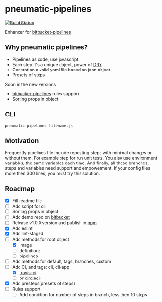 # pneumatic-pipelines

[![Build Status](https://travis-ci.org/AlekseyLeshko/pneumatic-pipelines.svg?branch=master)](https://travis-ci.org/AlekseyLeshko/pneumatic-pipelines)

Enhancer for [bitbucket-pipelines](https://bitbucket.org/product/features/pipelines)

## Why pneumatic pipelines?
 * Pipelines as code, use javascript.
 * Each step it's a unique object, power of [DRY](https://en.wikipedia.org/wiki/Don%27t_repeat_yourself)
 * Generation a valid yaml file based on json object
 * Presets of steps

Soon in the new versions

 * [bitbucket-pipelines](https://bitbucket.org/product/features/pipelines) rules support
 * Sorting props in object

## CLI
```javascript
pneumatic-pipelines filename.js
```

## Motivation
Frequently pipelines file include repeating steps with minimal changes or without them. For example step for run unit tests.
You also use environment variables, the same variables each time.
And finally, all these branches, steps and variables need support and empowerment.
If your config files more then 300 lines, you must try this solution.

## Roadmap
- [x] Fill readme file
- [ ] Add script for cli
- [ ] Sorting props in object
- [ ] Add demo repo on [bitbucket](https://bitbucket.org)
- [ ] Release v1.0.0 version and publish in [npm](https://www.npmjs.com)
- [x] Add eslint
- [x] Add lint-staged
- [ ] Add methods for root object
  - [x] image
  - [ ] definitions
  - [ ] pipelines
- [ ] Add methods for default, tags, branches, custom
- [ ] Add CI, and tags: cli, cli-app
  - [x] [travis-ci](https://travis-ci.org)
  - [ ] or [circleci](https://circleci.com))
- [x] Add presteps(presets of steps)
- [ ] Rules support
  - [ ] Add condition for number of steps in branch, less then 10 steps
